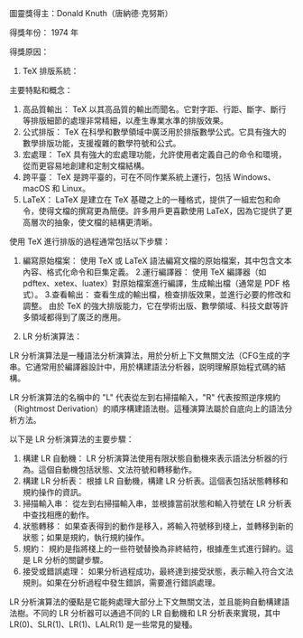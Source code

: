 圖靈獎得主：Donald Knuth（唐納德·克努斯）

得獎年份： 1974 年

得獎原因：
                                   
1.	TeX 排版系統：

主要特點和概念：
1. 高品質輸出： TeX 以其高品質的輸出而聞名。它對字距、行距、斷字、斷行等排版細節的處理非常精細，以產生專業水準的排版效果。
2. 公式排版： TeX 在科學和數學領域中廣泛用於排版數學公式。它具有強大的數學排版功能，支援複雜的數學符號和公式。
3. 宏處理： TeX 具有強大的宏處理功能，允許使用者定義自己的命令和環境，從而更容易地創建和定制文檔結構。
4. 跨平臺： TeX 是跨平臺的，可在不同作業系統上運行，包括 Windows、macOS 和 Linux。
5.  LaTeX： LaTeX 是建立在 TeX 基礎之上的一種格式，提供了一組宏包和命令，使得文檔的撰寫更為簡便。許多用戶更喜歡使用 LaTeX，因為它提供了更高層次的抽象，使文檔的結構更清晰。

使用 TeX 進行排版的過程通常包括以下步驟：
1. 編寫原始檔案： 使用 TeX 或 LaTeX 語法編寫文檔的原始檔案，其中包含文本內容、格式化命令和巨集定義。
2.運行編譯器： 使用 TeX 編譯器（如 pdftex、xetex、luatex）對原始檔案進行編譯，生成輸出檔（通常是 PDF 格式）。
3.查看輸出： 查看生成的輸出檔，檢查排版效果，並進行必要的修改和調整。
由於 TeX 的強大排版能力，它在學術出版、數學領域、科技文獻等許多領域都得到了廣泛的應用。

2. LR 分析演算法：

LR 分析演算法是一種語法分析演算法，用於分析上下文無關文法（CFG生成的字串。它通常用於編譯器設計中，用於構建語法分析器，説明理解原始程式碼的結構。

LR 分析演算法的名稱中的 "L" 代表從左到右掃描輸入，"R" 代表按照逆序規約（Rightmost Derivation）的順序構建語法樹。這種演算法屬於自底向上的語法分析方法。

以下是 LR 分析演算法的主要步驟：

1. 構建 LR 自動機： LR 分析演算法使用有限狀態自動機來表示語法分析器的行為。這個自動機包括狀態、文法符號和轉移動作。
2. 構建 LR 分析表： 根據 LR 自動機，構建 LR 分析表。這個表包括狀態轉移和規約操作的資訊。
3. 掃描輸入串： 從左到右掃描輸入串，並根據當前狀態和輸入符號在 LR 分析表中查找相應的動作。
4. 狀態轉移： 如果查表得到的動作是移入，將輸入符號移到棧上，並轉移到新的狀態；如果是規約，執行規約操作。
5. 規約： 規約是指將棧上的一些符號替換為非終結符，根據產生式進行歸約。這是 LR 分析的關鍵步驟。
6. 接受或錯誤處理： 如果分析過程成功，最終達到接受狀態，表示輸入符合文法規則。如果在分析過程中發生錯誤，需要進行錯誤處理。

LR 分析演算法的優點是它能夠處理大部分上下文無關文法，並且能夠自動構建語法樹。不同的 LR 分析器可以通過不同的 LR 自動機和 LR 分析表來實現，其中 LR(0)、SLR(1)、LR(1)、LALR(1) 是一些常見的變種。
